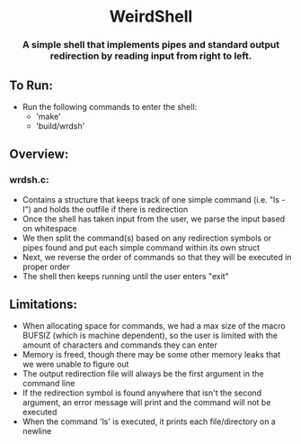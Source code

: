 <h1 align="center"> WeirdShell </h1>
<h3 align="center"> A simple shell that implements pipes and standard output redirection by reading input from right to left. </h3>

<h2 align="left"> To Run: </h2>

- Run the following commands to enter the shell:
    - 'make'
    - 'build/wrdsh'

<h2 align="left"> Overview: </h2>

<h3 align="left"> wrdsh.c: </h3>

- Contains a structure that keeps track of one simple command (i.e. "ls -l") and holds the outfile if there is redirection
- Once the shell has taken input from the user, we parse the input based on whitespace
- We then split the command(s) based on any redirection symbols or pipes found and put each simple command within its own struct
- Next, we reverse the order of commands so that they will be executed in proper order
- The shell then keeps running until the user enters "exit"

<h2 align="left"> Limitations: </h2>

- When allocating space for commands, we had a max size of the macro BUFSIZ (which is machine dependent), so the user is limited with the amount of characters and commands they can enter
- Memory is freed, though there may be some other memory leaks that we were unable to figure out
- The output redirection file will always be the first argument in the command line
- If the redirection symbol is found anywhere that isn't the second argument, an error message will print and the command will not be executed
- When the command 'ls' is executed, it prints each file/directory on a newline
